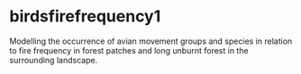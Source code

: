 # birdsfirefrequency1
Modelling the occurrence of avian movement groups and species in relation to fire frequency in forest patches and long unburnt forest in the surrounding landscape.
